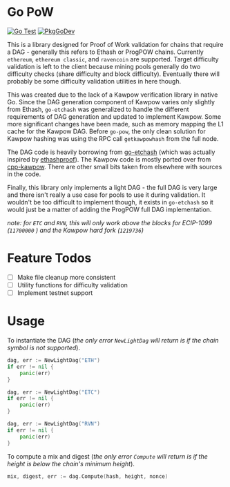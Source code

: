 # Go PoW

[![Go Test](https://github.com/sencha-dev/go-pow/actions/workflows/go.yml/badge.svg)](https://github.com/sencha-dev/go-pow/actions/workflows/go.yml)
[![PkgGoDev](https://pkg.go.dev/badge/github.com/sencha-dev/go-pow)](https://pkg.go.dev/github.com/sencha-dev/go-pow?tab=doc)

This is a library designed for Proof of Work validation for chains that require a DAG - generally 
this refers to Ethash or ProgPOW chains. Currently `ethereum`, `ethereum classic`, 
and `ravencoin` are supported. Target difficulty validation is left to the client because mining
pools generally do two difficulty checks (share difficulty and block difficulty). Eventually
there will probably be some difficulty validation utilities in here though.

This was created due to the lack of a Kawpow verification library
in native Go. Since the DAG generation component of Kawpow varies only 
slightly from Ethash, `go-etchash` was generalized to handle the different
requirements of DAG generation and updated to implement Kawpow. Some more significant
changes have been made, such as memory mapping the L1 cache for the Kawpow DAG.
Before `go-pow`, the only clean solution for Kawpow hashing was using the RPC
call `getkawpowhash` from the full node.

The DAG code is heavily borrowing from [go-etchash](https://github.com/etclabscore/go-etchash)
(which was actually inspired by [ethashproof](https://github.com/tranvictor/ethashproof)).
The Kawpow code is mostly ported over from [cpp-kawpow](https://github.com/RavenCommunity/cpp-kawpow/).
There are other small bits taken from elsewhere with sources in the code.

Finally, this library only implements a light DAG - the full DAG is very large and there
isn't really a use case for pools to use it during validation. It wouldn't be too difficult to 
implement though, it exists in `go-etchash` so it would just be a matter of adding
the ProgPOW full DAG implementation.

*note: for `ETC` and `RVN`, this will only work above the blocks for ECIP-1099 (`11700000` ) and the 
Kawpow hard fork (`1219736`)*

# Feature Todos

- [ ] Make file cleanup more consistent
- [ ] Utility functions for difficulty validation
- [ ] Implement testnet support

# Usage

To instantiate the DAG (*the only error `NewLightDag` 
will return is if the chain symbol is not supported*).

```go
dag, err := NewLightDag("ETH")
if err != nil {
	panic(err)
}

dag, err := NewLightDag("ETC")
if err != nil {
	panic(err)
}

dag, err := NewLightDag("RVN")
if err != nil {
	panic(err)
}
```

To compute a mix and digest (*the only error `Compute`
will return is if the height is below the chain's 
minimum height*).

```go
mix, digest, err := dag.Compute(hash, height, nonce)
```
